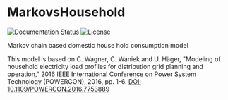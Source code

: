 # MarkovsHousehold
[![Documentation Status](https://readthedocs.org/projects/markovshousehold/badge/?version=latest)](https://markovshousehold.readthedocs.io/en/latest/?badge=latest)
[![License](https://img.shields.io/github/license/ie3-institute/markovshousehold)](https://github.com/ie3-institute/markovshousehold/blob/main/LICENSE)

Markov chain based domestic house hold consumption model

This model is based on C. Wagner, C. Waniek and U. Häger, "Modeling of household electricity load profiles for distribution grid planning and operation," 2016 IEEE International Conference on Power System Technology (POWERCON), 2016, pp. 1-6. [DOI: 10.1109/POWERCON.2016.7753889](https://doi.org/10.1109/POWERCON.2016.7753889)